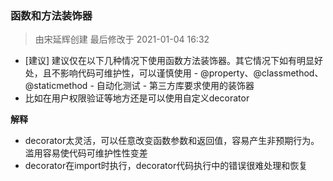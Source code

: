 ### 函数和方法装饰器

> 由宋延辉创建 最后修改于 2021-01-04 16:32

- [建议] 建议仅在以下几种情况下使用函数方法装饰器。其它情况下如有明显好处，且不影响代码可维护性，可以谨慎使用
      -  @property、@classmethod、@staticmethod
      -  自动化测试
      -  第三方库要求使用的装饰器
- 比如在用户权限验证等地方还是可以使用自定义decorator

**解释**

- decorator太灵活，可以任意改变函数参数和返回值，容易产生非预期行为。滥用容易使代码可维护性性变差
- decorator在import时执行，decorator代码执行中的错误很难处理和恢复